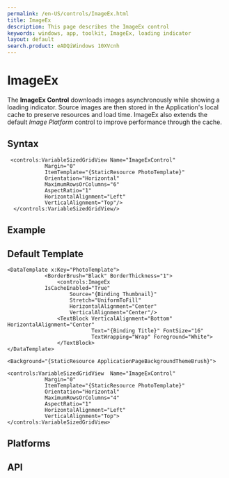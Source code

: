 ```yaml
---
permalink: /en-US/controls/ImageEx.html
title: ImageEx
description: This page describes the ImageEx control
keywords: windows, app, toolkit, ImageEx, loading indicator
layout: default
search.product: eADQiWindows 10XVcnh
---
```


# ImageEx
The **ImageEx Control** downloads images asynchronously while showing a loading indicator. Source images are then stored in the Application's local cache to preserve resources and load time. ImageEx also extends the default *Image Platform* control to improve performance through the cache. 

## Syntax
```xaml
 <controls:VariableSizedGridView Name="ImageExControl"
            Margin="0"
            ItemTemplate="{StaticResource PhotoTemplate}"
            Orientation="Horizontal"
            MaximumRowsOrColumns="6"
            AspectRatio="1"
            HorizontalAlignment="Left"
            VerticalAlignment="Top"/>
  </controls:VariableSizedGridView/>
```

## Example

## Default Template
```xaml
<DataTemplate x:Key="PhotoTemplate">
            <BorderBrush="Black" BorderThickness="1">
                <controls:ImageEx
		    IsCacheEnabled="True"
                    Source="{Binding Thumbnail}"
                    Stretch="UniformToFill"
                    HorizontalAlignment="Center"
                    VerticalAlignment="Center"/>  
                <TextBlock VerticalAlignment="Bottom" HorizontalAlignment="Center"
                           Text="{Binding Title}" FontSize="16"
                           TextWrapping="Wrap" Foreground="White">
				</TextBlock>
</DataTemplate>
  
<Background="{StaticResource ApplicationPageBackgroundThemeBrush}">
    
<controls:VariableSizedGridView  Name="ImageExControl"
            Margin="0"
            ItemTemplate="{StaticResource PhotoTemplate}"
            Orientation="Horizontal"
            MaximumRowsOrColumns="4"
            AspectRatio="1"
            HorizontalAlignment="Left"
            VerticalAlignment="Top">
</controls:VariableSizedGridView>
```

## Platforms

## API


